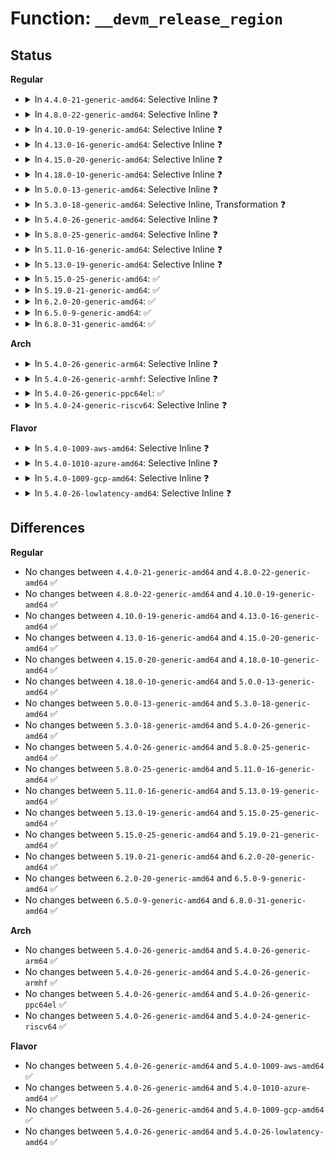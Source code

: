 # Function: <code>__devm_release_region</code>

## Status
<b>Regular</b>
<ul>
<li>
<details>
<summary>In <code>4.4.0-21-generic-amd64</code>: Selective Inline ❓</summary>

```c
void __devm_release_region(struct device * dev, struct resource * parent, resource_size_t start, resource_size_t n)
```

```json
{
  "name": "__devm_release_region",
  "collision_type": "Unique Global",
  "inline_type": "Selective",
  "funcs": [
    {
      "addr": 18446744071579396464,
      "name": "__devm_release_region",
      "external": true,
      "loc": "kernel/resource.c:1382",
      "file": "kernel/resource.c",
      "inline": "not declared, inlined",
      "caller_inline": [],
      "caller_func": []
    }
  ],
  "symbols": [
    {
      "addr": 18446744071579396464,
      "name": "__devm_release_region",
      "section": ".text",
      "bind": "STB_GLOBAL",
      "size": 134
    }
  ]
}
```
</details>
</li>
<li>
<details>
<summary>In <code>4.8.0-22-generic-amd64</code>: Selective Inline ❓</summary>

```c
void __devm_release_region(struct device * dev, struct resource * parent, resource_size_t start, resource_size_t n)
```

```json
{
  "name": "__devm_release_region",
  "collision_type": "Unique Global",
  "inline_type": "Selective",
  "funcs": [
    {
      "addr": 18446744071579408832,
      "name": "__devm_release_region",
      "external": true,
      "loc": "kernel/resource.c:1451",
      "file": "kernel/resource.c",
      "inline": "not declared, inlined",
      "caller_inline": [],
      "caller_func": [
        "drivers/nvdimm/claim.c:devm_nsio_disable"
      ]
    }
  ],
  "symbols": [
    {
      "addr": 18446744071579408832,
      "name": "__devm_release_region",
      "section": ".text",
      "bind": "STB_GLOBAL",
      "size": 134
    }
  ]
}
```
</details>
</li>
<li>
<details>
<summary>In <code>4.10.0-19-generic-amd64</code>: Selective Inline ❓</summary>

```c
void __devm_release_region(struct device * dev, struct resource * parent, resource_size_t start, resource_size_t n)
```

```json
{
  "name": "__devm_release_region",
  "collision_type": "Unique Global",
  "inline_type": "Selective",
  "funcs": [
    {
      "addr": 18446744071579429136,
      "name": "__devm_release_region",
      "external": true,
      "loc": "kernel/resource.c:1451",
      "file": "kernel/resource.c",
      "inline": "not declared, inlined",
      "caller_inline": [],
      "caller_func": [
        "drivers/nvdimm/claim.c:devm_nsio_disable"
      ]
    }
  ],
  "symbols": [
    {
      "addr": 18446744071579429136,
      "name": "__devm_release_region",
      "section": ".text",
      "bind": "STB_GLOBAL",
      "size": 134
    }
  ]
}
```
</details>
</li>
<li>
<details>
<summary>In <code>4.13.0-16-generic-amd64</code>: Selective Inline ❓</summary>

```c
void __devm_release_region(struct device * dev, struct resource * parent, resource_size_t start, resource_size_t n)
```

```json
{
  "name": "__devm_release_region",
  "collision_type": "Unique Global",
  "inline_type": "Selective",
  "funcs": [
    {
      "addr": 18446744071579416816,
      "name": "__devm_release_region",
      "external": true,
      "loc": "kernel/resource.c:1451",
      "file": "kernel/resource.c",
      "inline": "not declared, inlined",
      "caller_inline": [],
      "caller_func": [
        "drivers/nvdimm/claim.c:devm_nsio_disable"
      ]
    }
  ],
  "symbols": [
    {
      "addr": 18446744071579416816,
      "name": "__devm_release_region",
      "section": ".text",
      "bind": "STB_GLOBAL",
      "size": 119
    }
  ]
}
```
</details>
</li>
<li>
<details>
<summary>In <code>4.15.0-20-generic-amd64</code>: Selective Inline ❓</summary>

```c
void __devm_release_region(struct device * dev, struct resource * parent, resource_size_t start, resource_size_t n)
```

```json
{
  "name": "__devm_release_region",
  "collision_type": "Unique Global",
  "inline_type": "Selective",
  "funcs": [
    {
      "addr": 18446744071579444848,
      "name": "__devm_release_region",
      "external": true,
      "loc": "kernel/resource.c:1469",
      "file": "kernel/resource.c",
      "inline": "not declared, inlined",
      "caller_inline": [],
      "caller_func": [
        "mm/hmm.c:hmm_devmem_add",
        "drivers/nvdimm/claim.c:devm_nsio_disable"
      ]
    }
  ],
  "symbols": [
    {
      "addr": 18446744071579444848,
      "name": "__devm_release_region",
      "section": ".text",
      "bind": "STB_GLOBAL",
      "size": 119
    }
  ]
}
```
</details>
</li>
<li>
<details>
<summary>In <code>4.18.0-10-generic-amd64</code>: Selective Inline ❓</summary>

```c
void __devm_release_region(struct device * dev, struct resource * parent, resource_size_t start, resource_size_t n)
```

```json
{
  "name": "__devm_release_region",
  "collision_type": "Unique Global",
  "inline_type": "Selective",
  "funcs": [
    {
      "addr": 18446744071579459632,
      "name": "__devm_release_region",
      "external": true,
      "loc": "kernel/resource.c:1439",
      "file": "kernel/resource.c",
      "inline": "not declared, inlined",
      "caller_inline": [],
      "caller_func": [
        "mm/hmm.c:hmm_devmem_add",
        "drivers/nvdimm/claim.c:devm_nsio_disable"
      ]
    }
  ],
  "symbols": [
    {
      "addr": 18446744071579459632,
      "name": "__devm_release_region",
      "section": ".text",
      "bind": "STB_GLOBAL",
      "size": 119
    }
  ]
}
```
</details>
</li>
<li>
<details>
<summary>In <code>5.0.0-13-generic-amd64</code>: Selective Inline ❓</summary>

```c
void __devm_release_region(struct device * dev, struct resource * parent, resource_size_t start, resource_size_t n)
```

```json
{
  "name": "__devm_release_region",
  "collision_type": "Unique Global",
  "inline_type": "Selective",
  "funcs": [
    {
      "addr": 18446744071579493280,
      "name": "__devm_release_region",
      "external": true,
      "loc": "kernel/resource.c:1448",
      "file": "kernel/resource.c",
      "inline": "not declared, inlined",
      "caller_inline": [],
      "caller_func": [
        "drivers/nvdimm/claim.c:devm_nsio_disable"
      ]
    }
  ],
  "symbols": [
    {
      "addr": 18446744071579493280,
      "name": "__devm_release_region",
      "section": ".text",
      "bind": "STB_GLOBAL",
      "size": 119
    }
  ]
}
```
</details>
</li>
<li>
<details>
<summary>In <code>5.3.0-18-generic-amd64</code>: Selective Inline, Transformation ❓</summary>

```c
void __devm_release_region(struct device * dev, struct resource * parent, resource_size_t start, resource_size_t n)
```

```json
{
  "name": "__devm_release_region",
  "collision_type": "Unique Global",
  "inline_type": "Selective",
  "funcs": [
    {
      "addr": 18446744071579515236,
      "name": "__devm_release_region",
      "external": true,
      "loc": "kernel/resource.c:1471",
      "file": "kernel/resource.c",
      "inline": "not declared, inlined",
      "caller_inline": [],
      "caller_func": [
        "lib/devres.c:devm_ioremap_resource",
        "drivers/pci/pci.c:devm_pci_remap_cfg_resource",
        "drivers/nvdimm/claim.c:devm_nsio_disable"
      ]
    }
  ],
  "symbols": [
    {
      "addr": 18446744071579515236,
      "name": "__devm_release_region.cold",
      "section": ".text",
      "bind": "STB_LOCAL",
      "size": 19
    },
    {
      "addr": 18446744071579511072,
      "name": "__devm_release_region",
      "section": ".text",
      "bind": "STB_GLOBAL",
      "size": 121
    }
  ]
}
```
</details>
</li>
<li>
<details>
<summary>In <code>5.4.0-26-generic-amd64</code>: Selective Inline ❓</summary>

```c
void __devm_release_region(struct device * dev, struct resource * parent, resource_size_t start, resource_size_t n)
```

```json
{
  "name": "__devm_release_region",
  "collision_type": "Unique Global",
  "inline_type": "Selective",
  "funcs": [
    {
      "addr": 18446744071579537136,
      "name": "__devm_release_region",
      "external": true,
      "loc": "kernel/resource.c:1471",
      "file": "kernel/resource.c",
      "inline": "not declared, inlined",
      "caller_inline": [],
      "caller_func": [
        "lib/devres.c:devm_ioremap_resource",
        "drivers/pci/pci.c:devm_pci_remap_cfg_resource",
        "drivers/nvdimm/claim.c:devm_nsio_disable"
      ]
    }
  ],
  "symbols": [
    {
      "addr": 18446744071579537136,
      "name": "__devm_release_region",
      "section": ".text",
      "bind": "STB_GLOBAL",
      "size": 121
    }
  ]
}
```
</details>
</li>
<li>
<details>
<summary>In <code>5.8.0-25-generic-amd64</code>: Selective Inline ❓</summary>

```c
void __devm_release_region(struct device * dev, struct resource * parent, resource_size_t start, resource_size_t n)
```

```json
{
  "name": "__devm_release_region",
  "collision_type": "Unique Global",
  "inline_type": "Selective",
  "funcs": [
    {
      "addr": 18446744071579566880,
      "name": "__devm_release_region",
      "external": true,
      "loc": "kernel/resource.c:1476",
      "file": "kernel/resource.c",
      "inline": "not declared, inlined",
      "caller_inline": [],
      "caller_func": [
        "lib/devres.c:__devm_ioremap_resource",
        "drivers/pci/pci.c:devm_pci_remap_cfg_resource",
        "drivers/nvdimm/claim.c:devm_nsio_disable"
      ]
    }
  ],
  "symbols": [
    {
      "addr": 18446744071579566880,
      "name": "__devm_release_region",
      "section": ".text",
      "bind": "STB_GLOBAL",
      "size": 119
    }
  ]
}
```
</details>
</li>
<li>
<details>
<summary>In <code>5.11.0-16-generic-amd64</code>: Selective Inline ❓</summary>

```c
void __devm_release_region(struct device * dev, struct resource * parent, resource_size_t start, resource_size_t n)
```

```json
{
  "name": "__devm_release_region",
  "collision_type": "Unique Global",
  "inline_type": "Selective",
  "funcs": [
    {
      "addr": 18446744071579548224,
      "name": "__devm_release_region",
      "external": true,
      "loc": "kernel/resource.c:1549",
      "file": "kernel/resource.c",
      "inline": "not declared, inlined",
      "caller_inline": [],
      "caller_func": [
        "lib/devres.c:__devm_ioremap_resource",
        "drivers/pci/pci.c:devm_pci_remap_cfg_resource",
        "drivers/nvdimm/claim.c:devm_nsio_disable"
      ]
    }
  ],
  "symbols": [
    {
      "addr": 18446744071579548224,
      "name": "__devm_release_region",
      "section": ".text",
      "bind": "STB_GLOBAL",
      "size": 119
    }
  ]
}
```
</details>
</li>
<li>
<details>
<summary>In <code>5.13.0-19-generic-amd64</code>: Selective Inline ❓</summary>

```c
void __devm_release_region(struct device * dev, struct resource * parent, resource_size_t start, resource_size_t n)
```

```json
{
  "name": "__devm_release_region",
  "collision_type": "Unique Global",
  "inline_type": "Selective",
  "funcs": [
    {
      "addr": 18446744071579553216,
      "name": "__devm_release_region",
      "external": true,
      "loc": "kernel/resource.c:1602",
      "file": "kernel/resource.c",
      "inline": "not declared, inlined",
      "caller_inline": [],
      "caller_func": [
        "lib/devres.c:__devm_ioremap_resource",
        "drivers/pci/pci.c:devm_pci_remap_cfg_resource",
        "drivers/nvdimm/claim.c:devm_nsio_disable"
      ]
    }
  ],
  "symbols": [
    {
      "addr": 18446744071579553216,
      "name": "__devm_release_region",
      "section": ".text",
      "bind": "STB_GLOBAL",
      "size": 119
    }
  ]
}
```
</details>
</li>
<li>
<details>
<summary>In <code>5.15.0-25-generic-amd64</code>: ✅</summary>

```c
void __devm_release_region(struct device * dev, struct resource * parent, resource_size_t start, resource_size_t n)
```

```json
{
  "name": "__devm_release_region",
  "collision_type": "Unique Global",
  "inline_type": "No",
  "funcs": [
    {
      "addr": 18446744071579625776,
      "name": "__devm_release_region",
      "external": true,
      "loc": "kernel/resource.c:1602",
      "file": "kernel/resource.c",
      "inline": "seen, unknown",
      "caller_inline": [],
      "caller_func": [
        "lib/devres.c:__devm_ioremap_resource",
        "drivers/pci/pci.c:devm_pci_remap_cfg_resource",
        "drivers/nvdimm/claim.c:devm_nsio_disable"
      ]
    }
  ],
  "symbols": [
    {
      "addr": 18446744071579625776,
      "name": "__devm_release_region",
      "section": ".text",
      "bind": "STB_GLOBAL",
      "size": 119
    }
  ]
}
```
</details>
</li>
<li>
<details>
<summary>In <code>5.19.0-21-generic-amd64</code>: ✅</summary>

```c
void __devm_release_region(struct device * dev, struct resource * parent, resource_size_t start, resource_size_t n)
```

```json
{
  "name": "__devm_release_region",
  "collision_type": "Unique Global",
  "inline_type": "No",
  "funcs": [
    {
      "addr": 18446744071579721808,
      "name": "__devm_release_region",
      "external": true,
      "loc": "kernel/resource.c:1589",
      "file": "kernel/resource.c",
      "inline": "seen, unknown",
      "caller_inline": [],
      "caller_func": [
        "lib/devres.c:__devm_ioremap_resource",
        "drivers/pci/pci.c:devm_pci_remap_cfg_resource",
        "drivers/nvdimm/claim.c:devm_nsio_disable"
      ]
    }
  ],
  "symbols": [
    {
      "addr": 18446744071579721808,
      "name": "__devm_release_region",
      "section": ".text",
      "bind": "STB_GLOBAL",
      "size": 132
    }
  ]
}
```
</details>
</li>
<li>
<details>
<summary>In <code>6.2.0-20-generic-amd64</code>: ✅</summary>

```c
void __devm_release_region(struct device * dev, struct resource * parent, resource_size_t start, resource_size_t n)
```

```json
{
  "name": "__devm_release_region",
  "collision_type": "Unique Global",
  "inline_type": "No",
  "funcs": [
    {
      "addr": 18446744071579849696,
      "name": "__devm_release_region",
      "external": true,
      "loc": "kernel/resource.c:1581",
      "file": "kernel/resource.c",
      "inline": "seen, unknown",
      "caller_inline": [],
      "caller_func": [
        "lib/devres.c:__devm_ioremap_resource",
        "drivers/nvdimm/claim.c:devm_nsio_disable"
      ]
    }
  ],
  "symbols": [
    {
      "addr": 18446744071579849696,
      "name": "__devm_release_region",
      "section": ".text",
      "bind": "STB_GLOBAL",
      "size": 132
    }
  ]
}
```
</details>
</li>
<li>
<details>
<summary>In <code>6.5.0-9-generic-amd64</code>: ✅</summary>

```c
void __devm_release_region(struct device * dev, struct resource * parent, resource_size_t start, resource_size_t n)
```

```json
{
  "name": "__devm_release_region",
  "collision_type": "Unique Global",
  "inline_type": "No",
  "funcs": [
    {
      "addr": 18446744071579899936,
      "name": "__devm_release_region",
      "external": true,
      "loc": "kernel/resource.c:1581",
      "file": "kernel/resource.c",
      "inline": "seen, unknown",
      "caller_inline": [],
      "caller_func": [
        "lib/devres.c:__devm_ioremap_resource",
        "drivers/nvdimm/claim.c:devm_nsio_disable"
      ]
    }
  ],
  "symbols": [
    {
      "addr": 18446744071579899936,
      "name": "__devm_release_region",
      "section": ".text",
      "bind": "STB_GLOBAL",
      "size": 132
    }
  ]
}
```
</details>
</li>
<li>
<details>
<summary>In <code>6.8.0-31-generic-amd64</code>: ✅</summary>

```c
void __devm_release_region(struct device * dev, struct resource * parent, resource_size_t start, resource_size_t n)
```

```json
{
  "name": "__devm_release_region",
  "collision_type": "Unique Global",
  "inline_type": "No",
  "funcs": [
    {
      "addr": 18446744071579938672,
      "name": "__devm_release_region",
      "external": true,
      "loc": "kernel/resource.c:1636",
      "file": "kernel/resource.c",
      "inline": "seen, unknown",
      "caller_inline": [],
      "caller_func": [
        "lib/devres.c:__devm_ioremap_resource",
        "drivers/nvdimm/claim.c:devm_nsio_disable"
      ]
    }
  ],
  "symbols": [
    {
      "addr": 18446744071579938672,
      "name": "__devm_release_region",
      "section": ".text",
      "bind": "STB_GLOBAL",
      "size": 132
    }
  ]
}
```
</details>
</li>
</ul>
<b>Arch</b>
<ul>
<li>
<details>
<summary>In <code>5.4.0-26-generic-arm64</code>: Selective Inline ❓</summary>

```c
void __devm_release_region(struct device * dev, struct resource * parent, resource_size_t start, resource_size_t n)
```

```json
{
  "name": "__devm_release_region",
  "collision_type": "Unique Global",
  "inline_type": "Selective",
  "funcs": [
    {
      "addr": 18446603336490683456,
      "name": "__devm_release_region",
      "external": true,
      "loc": "kernel/resource.c:1471",
      "file": "kernel/resource.c",
      "inline": "not declared, inlined",
      "caller_inline": [],
      "caller_func": [
        "lib/devres.c:devm_ioremap_resource",
        "drivers/bus/fsl-mc/mc-io.c:fsl_destroy_mc_io",
        "drivers/pci/pci.c:devm_pci_remap_cfg_resource",
        "drivers/tty/serial/meson_uart.c:meson_uart_release_port",
        "drivers/tty/serial/owl-uart.c:owl_uart_release_port",
        "drivers/nvdimm/claim.c:devm_nsio_disable"
      ]
    }
  ],
  "symbols": [
    {
      "addr": 18446603336490683456,
      "name": "__devm_release_region",
      "section": ".text",
      "bind": "STB_GLOBAL",
      "size": 168
    }
  ]
}
```
</details>
</li>
<li>
<details>
<summary>In <code>5.4.0-26-generic-armhf</code>: Selective Inline ❓</summary>

```c
void __devm_release_region(struct device * dev, struct resource * parent, resource_size_t start, resource_size_t n)
```

```json
{
  "name": "__devm_release_region",
  "collision_type": "Unique Global",
  "inline_type": "Selective",
  "funcs": [
    {
      "addr": 3224751724,
      "name": "__devm_release_region",
      "external": true,
      "loc": "kernel/resource.c:1471",
      "file": "kernel/resource.c",
      "inline": "not declared, inlined",
      "caller_inline": [],
      "caller_func": [
        "lib/devres.c:devm_ioremap_resource",
        "drivers/pci/pci.c:devm_pci_remap_cfg_resource",
        "drivers/pci/controller/pci-tegra.c:tegra_pcie_port_free",
        "drivers/tty/serial/meson_uart.c:meson_uart_release_port",
        "drivers/tty/serial/owl-uart.c:owl_uart_release_port",
        "drivers/tty/serial/rda-uart.c:rda_uart_release_port"
      ]
    }
  ],
  "symbols": [
    {
      "addr": 3224751724,
      "name": "__devm_release_region",
      "section": ".text",
      "bind": "STB_GLOBAL",
      "size": 180
    }
  ]
}
```
</details>
</li>
<li>
<details>
<summary>In <code>5.4.0-26-generic-ppc64el</code>: ✅</summary>

```c
void __devm_release_region(struct device * dev, struct resource * parent, resource_size_t start, resource_size_t n)
```

```json
{
  "name": "__devm_release_region",
  "collision_type": "Unique Global",
  "inline_type": "No",
  "funcs": [
    {
      "addr": 13835058055283507040,
      "name": "__devm_release_region",
      "external": true,
      "loc": "kernel/resource.c:1471",
      "file": "kernel/resource.c",
      "inline": "seen, unknown",
      "caller_inline": [],
      "caller_func": [
        "lib/devres.c:devm_ioremap_resource",
        "drivers/pci/pci.c:devm_pci_remap_cfg_resource",
        "drivers/nvdimm/claim.c:devm_nsio_disable",
        "drivers/nvdimm/claim.c:devm_nsio_disable"
      ]
    }
  ],
  "symbols": [
    {
      "addr": 13835058055283507040,
      "name": "__devm_release_region",
      "section": ".text",
      "bind": "STB_GLOBAL",
      "size": 176
    }
  ]
}
```
</details>
</li>
<li>
<details>
<summary>In <code>5.4.0-24-generic-riscv64</code>: Selective Inline ❓</summary>

```c
void __devm_release_region(struct device * dev, struct resource * parent, resource_size_t start, resource_size_t n)
```

```json
{
  "name": "__devm_release_region",
  "collision_type": "Unique Global",
  "inline_type": "Selective",
  "funcs": [
    {
      "addr": 18446743936271418372,
      "name": "__devm_release_region",
      "external": true,
      "loc": "kernel/resource.c:1471",
      "file": "kernel/resource.c",
      "inline": "not declared, inlined",
      "caller_inline": [],
      "caller_func": [
        "lib/devres.c:devm_ioremap_resource",
        "drivers/pci/pci.c:devm_pci_remap_cfg_resource",
        "drivers/nvdimm/claim.c:devm_nsio_disable"
      ]
    }
  ],
  "symbols": [
    {
      "addr": 18446743936271418372,
      "name": "__devm_release_region",
      "section": ".text",
      "bind": "STB_GLOBAL",
      "size": 126
    }
  ]
}
```
</details>
</li>
</ul>
<b>Flavor</b>
<ul>
<li>
<details>
<summary>In <code>5.4.0-1009-aws-amd64</code>: Selective Inline ❓</summary>

```c
void __devm_release_region(struct device * dev, struct resource * parent, resource_size_t start, resource_size_t n)
```

```json
{
  "name": "__devm_release_region",
  "collision_type": "Unique Global",
  "inline_type": "Selective",
  "funcs": [
    {
      "addr": 18446744071579510800,
      "name": "__devm_release_region",
      "external": true,
      "loc": "kernel/resource.c:1471",
      "file": "kernel/resource.c",
      "inline": "not declared, inlined",
      "caller_inline": [],
      "caller_func": [
        "lib/devres.c:devm_ioremap_resource",
        "drivers/pci/pci.c:devm_pci_remap_cfg_resource",
        "drivers/nvdimm/claim.c:devm_nsio_disable"
      ]
    }
  ],
  "symbols": [
    {
      "addr": 18446744071579510800,
      "name": "__devm_release_region",
      "section": ".text",
      "bind": "STB_GLOBAL",
      "size": 121
    }
  ]
}
```
</details>
</li>
<li>
<details>
<summary>In <code>5.4.0-1010-azure-amd64</code>: Selective Inline ❓</summary>

```c
void __devm_release_region(struct device * dev, struct resource * parent, resource_size_t start, resource_size_t n)
```

```json
{
  "name": "__devm_release_region",
  "collision_type": "Unique Global",
  "inline_type": "Selective",
  "funcs": [
    {
      "addr": 18446744071579439600,
      "name": "__devm_release_region",
      "external": true,
      "loc": "kernel/resource.c:1471",
      "file": "kernel/resource.c",
      "inline": "not declared, inlined",
      "caller_inline": [],
      "caller_func": [
        "lib/devres.c:devm_ioremap_resource",
        "drivers/pci/pci.c:devm_pci_remap_cfg_resource",
        "drivers/nvdimm/claim.c:devm_nsio_disable"
      ]
    }
  ],
  "symbols": [
    {
      "addr": 18446744071579439600,
      "name": "__devm_release_region",
      "section": ".text",
      "bind": "STB_GLOBAL",
      "size": 121
    }
  ]
}
```
</details>
</li>
<li>
<details>
<summary>In <code>5.4.0-1009-gcp-amd64</code>: Selective Inline ❓</summary>

```c
void __devm_release_region(struct device * dev, struct resource * parent, resource_size_t start, resource_size_t n)
```

```json
{
  "name": "__devm_release_region",
  "collision_type": "Unique Global",
  "inline_type": "Selective",
  "funcs": [
    {
      "addr": 18446744071579510720,
      "name": "__devm_release_region",
      "external": true,
      "loc": "kernel/resource.c:1471",
      "file": "kernel/resource.c",
      "inline": "not declared, inlined",
      "caller_inline": [],
      "caller_func": [
        "lib/devres.c:devm_ioremap_resource",
        "drivers/pci/pci.c:devm_pci_remap_cfg_resource",
        "drivers/nvdimm/claim.c:devm_nsio_disable"
      ]
    }
  ],
  "symbols": [
    {
      "addr": 18446744071579510720,
      "name": "__devm_release_region",
      "section": ".text",
      "bind": "STB_GLOBAL",
      "size": 121
    }
  ]
}
```
</details>
</li>
<li>
<details>
<summary>In <code>5.4.0-26-lowlatency-amd64</code>: Selective Inline ❓</summary>

```c
void __devm_release_region(struct device * dev, struct resource * parent, resource_size_t start, resource_size_t n)
```

```json
{
  "name": "__devm_release_region",
  "collision_type": "Unique Global",
  "inline_type": "Selective",
  "funcs": [
    {
      "addr": 18446744071579543600,
      "name": "__devm_release_region",
      "external": true,
      "loc": "kernel/resource.c:1471",
      "file": "kernel/resource.c",
      "inline": "not declared, inlined",
      "caller_inline": [],
      "caller_func": [
        "lib/devres.c:devm_ioremap_resource",
        "drivers/pci/pci.c:devm_pci_remap_cfg_resource",
        "drivers/nvdimm/claim.c:devm_nsio_disable"
      ]
    }
  ],
  "symbols": [
    {
      "addr": 18446744071579543600,
      "name": "__devm_release_region",
      "section": ".text",
      "bind": "STB_GLOBAL",
      "size": 121
    }
  ]
}
```
</details>
</li>
</ul>

## Differences
<b>Regular</b>
<ul>
<li>
No changes between <code>4.4.0-21-generic-amd64</code> and <code>4.8.0-22-generic-amd64</code> ✅
</li>
<li>
No changes between <code>4.8.0-22-generic-amd64</code> and <code>4.10.0-19-generic-amd64</code> ✅
</li>
<li>
No changes between <code>4.10.0-19-generic-amd64</code> and <code>4.13.0-16-generic-amd64</code> ✅
</li>
<li>
No changes between <code>4.13.0-16-generic-amd64</code> and <code>4.15.0-20-generic-amd64</code> ✅
</li>
<li>
No changes between <code>4.15.0-20-generic-amd64</code> and <code>4.18.0-10-generic-amd64</code> ✅
</li>
<li>
No changes between <code>4.18.0-10-generic-amd64</code> and <code>5.0.0-13-generic-amd64</code> ✅
</li>
<li>
No changes between <code>5.0.0-13-generic-amd64</code> and <code>5.3.0-18-generic-amd64</code> ✅
</li>
<li>
No changes between <code>5.3.0-18-generic-amd64</code> and <code>5.4.0-26-generic-amd64</code> ✅
</li>
<li>
No changes between <code>5.4.0-26-generic-amd64</code> and <code>5.8.0-25-generic-amd64</code> ✅
</li>
<li>
No changes between <code>5.8.0-25-generic-amd64</code> and <code>5.11.0-16-generic-amd64</code> ✅
</li>
<li>
No changes between <code>5.11.0-16-generic-amd64</code> and <code>5.13.0-19-generic-amd64</code> ✅
</li>
<li>
No changes between <code>5.13.0-19-generic-amd64</code> and <code>5.15.0-25-generic-amd64</code> ✅
</li>
<li>
No changes between <code>5.15.0-25-generic-amd64</code> and <code>5.19.0-21-generic-amd64</code> ✅
</li>
<li>
No changes between <code>5.19.0-21-generic-amd64</code> and <code>6.2.0-20-generic-amd64</code> ✅
</li>
<li>
No changes between <code>6.2.0-20-generic-amd64</code> and <code>6.5.0-9-generic-amd64</code> ✅
</li>
<li>
No changes between <code>6.5.0-9-generic-amd64</code> and <code>6.8.0-31-generic-amd64</code> ✅
</li>
</ul>
<b>Arch</b>
<ul>
<li>
No changes between <code>5.4.0-26-generic-amd64</code> and <code>5.4.0-26-generic-arm64</code> ✅
</li>
<li>
No changes between <code>5.4.0-26-generic-amd64</code> and <code>5.4.0-26-generic-armhf</code> ✅
</li>
<li>
No changes between <code>5.4.0-26-generic-amd64</code> and <code>5.4.0-26-generic-ppc64el</code> ✅
</li>
<li>
No changes between <code>5.4.0-26-generic-amd64</code> and <code>5.4.0-24-generic-riscv64</code> ✅
</li>
</ul>
<b>Flavor</b>
<ul>
<li>
No changes between <code>5.4.0-26-generic-amd64</code> and <code>5.4.0-1009-aws-amd64</code> ✅
</li>
<li>
No changes between <code>5.4.0-26-generic-amd64</code> and <code>5.4.0-1010-azure-amd64</code> ✅
</li>
<li>
No changes between <code>5.4.0-26-generic-amd64</code> and <code>5.4.0-1009-gcp-amd64</code> ✅
</li>
<li>
No changes between <code>5.4.0-26-generic-amd64</code> and <code>5.4.0-26-lowlatency-amd64</code> ✅
</li>
</ul>
